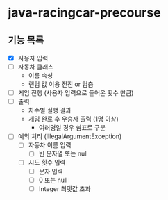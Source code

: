 # java-racingcar-precourse
## 기능 목록
- [x] 사용자 입력
- [ ] 자동차 클래스
  - 이름 속성
  - 랜덤 값 이용 전진 or 멈춤
- [ ] 게임 진행 (사용자 입력으로 들어온 횟수 만큼)
- [ ] 출력
  - 차수별 실행 결과
  - 게임 완료 후 우승자 출력 (1명 이상)
    - 여러명일 경우 쉼표로 구분
- [ ] 예외 처리 (IllegalArgumentException)
  - [ ] 자동차 이름 입력
    - [ ] 빈 문자열 또는 null
  - [ ] 시도 횟수 입력
    - [ ] 문자 입력
    - [ ] 0 또는 null
    - [ ] Integer 최댓값 초과